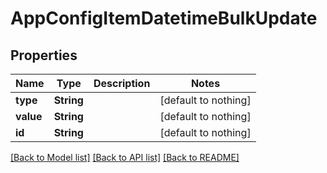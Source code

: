 # AppConfigItemDatetimeBulkUpdate


## Properties
Name | Type | Description | Notes
------------ | ------------- | ------------- | -------------
**type** | **String** |  | [default to nothing]
**value** | **String** |  | [default to nothing]
**id** | **String** |  | [default to nothing]


[[Back to Model list]](../README.md#models) [[Back to API list]](../README.md#api-endpoints) [[Back to README]](../README.md)


